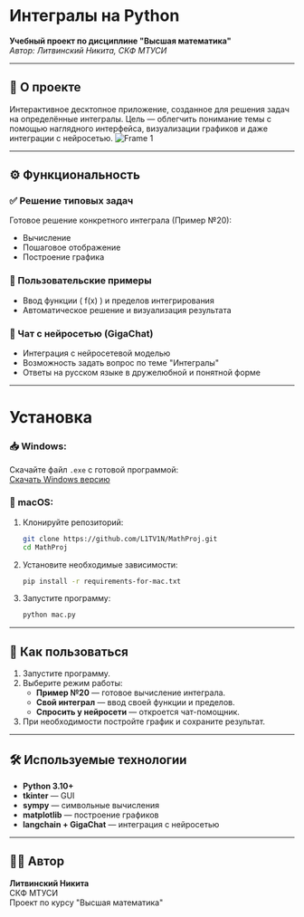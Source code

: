 # Интегралы на Python

**Учебный проект по дисциплине "Высшая математика"**  
*Автор: Литвинский Никита, СКФ МТУСИ*

---

## 🧠 О проекте
Интерактивное десктопное приложение, созданное для решения задач на определённые интегралы. Цель — облегчить понимание темы с помощью наглядного интерфейса, визуализации графиков и даже интеграции с нейросетью.
![Frame 1](https://github.com/user-attachments/assets/b075f45b-4108-42c6-a82d-e862725c3748)


---

## ⚙️ Функциональность

### ✅ Решение типовых задач
Готовое решение конкретного интеграла (Пример №20):  
- Вычисление
- Пошаговое отображение
- Построение графика

### 🧠 Пользовательские примеры
- Ввод функции \( f(x) \) и пределов интегрирования
- Автоматическое решение и визуализация результата

### 🤖 Чат с нейросетью (GigaChat)
- Интеграция с нейросетевой моделью
- Возможность задать вопрос по теме "Интегралы"
- Ответы на русском языке в дружелюбной и понятной форме

---

# Установка

### 📥 Windows:
Скачайте файл `.exe` с готовой программой:  
[Скачать Windows версию](https://disk.yandex.ru/d/BRZyMugjLz5kww)

### 🍏 macOS:
1. Клонируйте репозиторий:
   ```bash
   git clone https://github.com/L1TV1N/MathProj.git
   cd MathProj
   ```

2. Установите необходимые зависимости:
   ```bash
   pip install -r requirements-for-mac.txt
   ```

3. Запустите программу:
   ```bash
   python mac.py
   ```

---

## 🚀 Как пользоваться
1. Запустите программу.
2. Выберите режим работы:
   - **Пример №20** — готовое вычисление интеграла.
   - **Свой интеграл** — ввод своей функции и пределов.
   - **Спросить у нейросети** — откроется чат-помощник.
3. При необходимости постройте график и сохраните результат.

---

## 🛠 Используемые технологии
- **Python 3.10+**
- **tkinter** — GUI
- **sympy** — символьные вычисления
- **matplotlib** — построение графиков
- **langchain + GigaChat** — интеграция с нейросетью

---

## 👨‍💻 Автор
**Литвинский Никита**  
СКФ МТУСИ  
Проект по курсу "Высшая математика"
```

